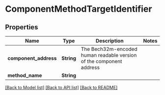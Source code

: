 # ComponentMethodTargetIdentifier

## Properties

Name | Type | Description | Notes
------------ | ------------- | ------------- | -------------
**component_address** | **String** | The Bech32m-encoded human readable version of the component address | 
**method_name** | **String** |  | 

[[Back to Model list]](../README.md#documentation-for-models) [[Back to API list]](../README.md#documentation-for-api-endpoints) [[Back to README]](../README.md)


